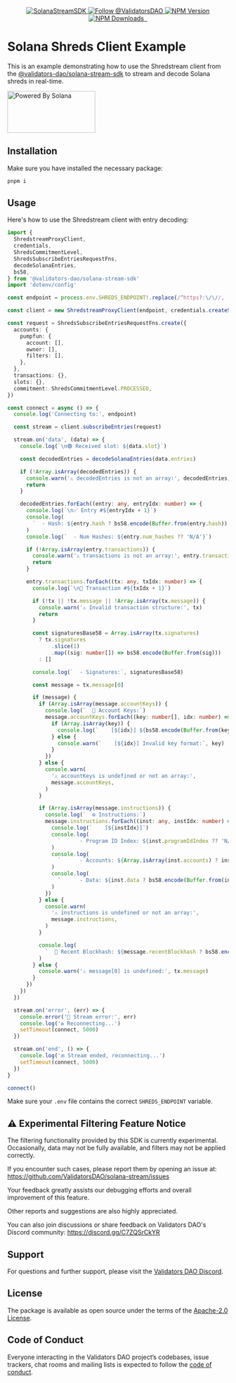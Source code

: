 <p align="center">
  <a href="https://slv.dev/" target="_blank">
    <img src="https://storage.validators.solutions/SolanaStreamSDK.jpg" alt="SolanaStreamSDK" />
  </a>
  <a href="https://twitter.com/intent/follow?screen_name=ValidatorsDAO" target="_blank">
    <img src="https://img.shields.io/twitter/follow/ValidatorsDAO.svg?label=Follow%20@ValidatorsDAO" alt="Follow @ValidatorsDAO" />
  </a>
  <a href="https://www.npmjs.com/package/@validators-dao/solana-stream-sdk">
    <img alt="NPM Version" src="https://img.shields.io/npm/v/@validators-dao/solana-stream-sdk?color=268bd2&label=version&logo=npm">
  </a>
  <a href="https://www.npmjs.com/package/@validators-dao/solana-stream-sdk">
    <img alt="NPM Downloads" src="https://img.shields.io/npm/dt/@validators-dao/solana-stream-sdk?color=cb4b16&label=npm%20downloads">
  </a>
  <a aria-label="License" href="https://github.com/ValidatorsDAO/solana-stream/blob/main/LICENSE.txt">
    <img alt="" src="https://badgen.net/badge/license/Apache/blue">
  </a>
  <a aria-label="Code of Conduct" href="https://github.com/ValidatorsDAO/solana-stream/blob/main/CODE_OF_CONDUCT.md">
    <img alt="" src="https://img.shields.io/badge/Contributor%20Covenant-2.1-4baaaa.svg">
  </a>
</p>

# Solana Shreds Client Example

This is an example demonstrating how to use the Shredstream client from the [@validators-dao/solana-stream-sdk](https://www.npmjs.com/package/@validators-dao/solana-stream-sdk) to stream and decode Solana shreds in real-time.

<a href="https://solana.com/">
  <img src="https://storage.slv.dev/PoweredBySolana.svg" alt="Powered By Solana" width="200px" height="95px">
</a>

## Installation

Make sure you have installed the necessary package:

```bash
pnpm i
```

## Usage

Here's how to use the Shredstream client with entry decoding:

```typescript
import {
  ShredstreamProxyClient,
  credentials,
  ShredsCommitmentLevel,
  ShredsSubscribeEntriesRequestFns,
  decodeSolanaEntries,
  bs58,
} from '@validators-dao/solana-stream-sdk'
import 'dotenv/config'

const endpoint = process.env.SHREDS_ENDPOINT!.replace(/^https?:\/\//, '')

const client = new ShredstreamProxyClient(endpoint, credentials.createSsl())

const request = ShredsSubscribeEntriesRequestFns.create({
  accounts: {
    pumpfun: {
      account: [],
      owner: [],
      filters: [],
    },
  },
  transactions: {},
  slots: {},
  commitment: ShredsCommitmentLevel.PROCESSED,
})

const connect = async () => {
  console.log('Connecting to:', endpoint)

  const stream = client.subscribeEntries(request)

  stream.on('data', (data) => {
    console.log(`\n🟢 Received slot: ${data.slot}`)

    const decodedEntries = decodeSolanaEntries(data.entries)

    if (!Array.isArray(decodedEntries)) {
      console.warn('⚠️ decodedEntries is not an array:', decodedEntries)
      return
    }

    decodedEntries.forEach((entry: any, entryIdx: number) => {
      console.log(`\n✅ Entry #${entryIdx + 1}`)
      console.log(
        `  - Hash: ${entry.hash ? bs58.encode(Buffer.from(entry.hash)) : 'N/A'}`,
      )
      console.log(`  - Num Hashes: ${entry.num_hashes ?? 'N/A'}`)

      if (!Array.isArray(entry.transactions)) {
        console.warn('⚠️ transactions is not an array:', entry.transactions)
        return
      }

      entry.transactions.forEach((tx: any, txIdx: number) => {
        console.log(`\n📄 Transaction #${txIdx + 1}`)

        if (!tx || !tx.message || !Array.isArray(tx.message)) {
          console.warn('⚠️ Invalid transaction structure:', tx)
          return
        }

        const signaturesBase58 = Array.isArray(tx.signatures)
          ? tx.signatures
              .slice(1)
              .map((sig: number[]) => bs58.encode(Buffer.from(sig)))
          : []

        console.log(`  - Signatures:`, signaturesBase58)

        const message = tx.message[0]

        if (message) {
          if (Array.isArray(message.accountKeys)) {
            console.log(`  🔑 Account Keys:`)
            message.accountKeys.forEach((key: number[], idx: number) => {
              if (Array.isArray(key)) {
                console.log(`    [${idx}] ${bs58.encode(Buffer.from(key))}`)
              } else {
                console.warn(`    [${idx}] Invalid key format:`, key)
              }
            })
          } else {
            console.warn(
              '⚠️ accountKeys is undefined or not an array:',
              message.accountKeys,
            )
          }

          if (Array.isArray(message.instructions)) {
            console.log(`  ⚙️ Instructions:`)
            message.instructions.forEach((inst: any, instIdx: number) => {
              console.log(`    [${instIdx}]`)
              console.log(
                `      - Program ID Index: ${inst.programIdIndex ?? 'N/A'}`,
              )
              console.log(
                `      - Accounts: ${Array.isArray(inst.accounts) ? inst.accounts.join(', ') : 'N/A'}`,
              )
              console.log(
                `      - Data: ${inst.data ? bs58.encode(Buffer.from(inst.data)) : 'N/A'}`,
              )
            })
          } else {
            console.warn(
              '⚠️ instructions is undefined or not an array:',
              message.instructions,
            )
          }

          console.log(
            `  📌 Recent Blockhash: ${message.recentBlockhash ? bs58.encode(Buffer.from(message.recentBlockhash)) : 'N/A'}`,
          )
        } else {
          console.warn('⚠️ message[0] is undefined:', tx.message)
        }
      })
    })
  })

  stream.on('error', (err) => {
    console.error('🚨 Stream error:', err)
    console.log('♻️ Reconnecting...')
    setTimeout(connect, 5000)
  })

  stream.on('end', () => {
    console.log('🔚 Stream ended, reconnecting...')
    setTimeout(connect, 5000)
  })
}

connect()
```

Make sure your `.env` file contains the correct `SHREDS_ENDPOINT` variable.

## ⚠️ Experimental Filtering Feature Notice

The filtering functionality provided by this SDK is currently experimental. Occasionally, data may not be fully available, and filters may not be applied correctly.

If you encounter such cases, please report them by opening an issue at: https://github.com/ValidatorsDAO/solana-stream/issues

Your feedback greatly assists our debugging efforts and overall improvement of this feature.

Other reports and suggestions are also highly appreciated.

You can also join discussions or share feedback on Validators DAO's Discord community:
https://discord.gg/C7ZQSrCkYR

## Support

For questions and further support, please visit the [Validators DAO Discord](https://discord.gg/C7ZQSrCkYR).

## License

The package is available as open source under the terms of the
[Apache-2.0 License](https://www.apache.org/licenses/LICENSE-2.0).

## Code of Conduct

Everyone interacting in the Validators DAO project’s codebases, issue trackers, chat rooms
and mailing lists is expected to follow the
[code of conduct](https://github.com/ValidatorsDAO/solana-stream/blob/main/CODE_OF_CONDUCT.md).
